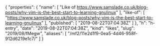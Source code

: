 {
  "properties": {
    "name": [
      "Like of https://www.samslade.co.uk/blog-posts/why-vim-is-the-best-start-to-learning-gnulinux"
    ],
    "like-of": [
      "https://www.samslade.co.uk/blog-posts/why-vim-is-the-best-start-to-learning-gnulinux"
    ],
    "published": [
      "2019-08-22T07:04:38Z"
    ]
  },
  "h": "h-entry",
  "date": "2019-08-22T07:04:38Z",
  "kind": "likes",
  "slug": "2019/08/fMegw",
  "aliases": [
    "/mf2/11e2d1f9-0ea5-4d46-958f-912d6219e1c7/"
  ]
}

